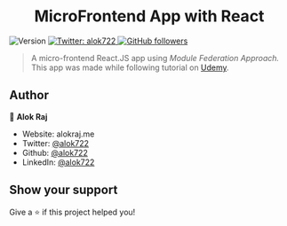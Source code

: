 <h1 align="center">MicroFrontend App with React</h1>
<p>
  <img alt="Version" src="https://img.shields.io/badge/version-1.0.0-blue.svg?cacheSeconds=2592000" />
  <a href="https://twitter.com/alok722" target="_blank">
    <img alt="Twitter: alok722" src="https://img.shields.io/twitter/follow/alok722.svg?style=social" />
  </a>
    <a href="https://github.com/alok722" target="_blank">
    <img alt="GitHub followers" src="https://img.shields.io/github/followers/alok722?style=social">                                       
  </a>    
</p>

> A micro-frontend React.JS app using *Module Federation Approach.* This app was made while following tutorial on [Udemy](https://www.udemy.com/course/microfrontend-course/).

## Author

👤 **Alok Raj**

* Website: alokraj.me
* Twitter: [@alok722](https://twitter.com/alok722)
* Github: [@alok722](https://github.com/alok722)
* LinkedIn: [@alok722](https://linkedin.com/in/alok722)


## Show your support

Give a ⭐️ if this project helped you!

